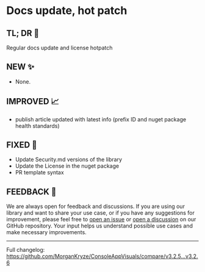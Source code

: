 # Docs update, hot patch

## TL; DR 🎯

Regular docs update and license hotpatch

## NEW ✨

- None.

## IMPROVED 📈

- publish article updated with latest info (prefix ID and nuget package health standards)

## FIXED 🐛

- Update Security.md versions of the library
- Update the License in the nuget package
- PR template syntax

## FEEDBACK 📃

We are always open for feedback and discussions. If you are using our library and want to share your use case, or if you have any suggestions for improvement, please feel free to [open an issue](https://github.com/MorganKryze/ConsoleAppVisuals/issues) or [open a discussion](https://github.com/MorganKryze/ConsoleAppVisuals/discussions) on our GitHub repository. Your input helps us understand possible use cases and make necessary improvements.

---

Full changelog: https://github.com/MorganKryze/ConsoleAppVisuals/compare/v3.2.5...v3.2.6
